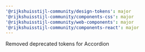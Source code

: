 ```yaml
---
'@rijkshuisstijl-community/design-tokens': major
'@rijkshuisstijl-community/components-css': major
'@rijkshuisstijl-community/web-components': major
'@rijkshuisstijl-community/components-react': major
---
```


Removed deprecated tokens for Accordion
